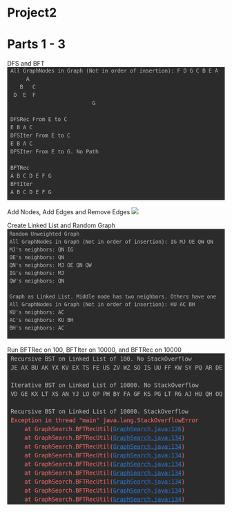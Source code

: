 # Project2
# Parts 1 - 3

DFS and BFT
![](images/DFSBFT.png)

Add Nodes, Add Edges and Remove Edges
![](images/AddNodesAndEdges.png)

Create Linked List and Random Graph
![](images/CreateGraphs.png)

Run BFTRec on 100, BFTIter on 10000, and BFTRec on 10000
![](images/BFTLL.png)


